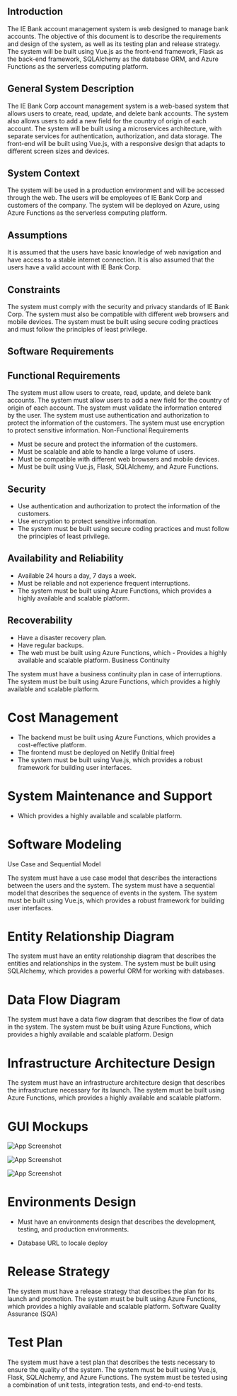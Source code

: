 ## Introduction

The IE Bank account management system is web designed to manage bank accounts. The objective of this document is to describe the requirements and design of the system, as well as its testing plan and release strategy. The system will be built using Vue.js as the front-end framework, Flask as the back-end framework, SQLAlchemy as the database ORM, and Azure Functions as the serverless computing platform.

## General System Description

The IE Bank Corp account management system is a web-based system that allows users to create, read, update, and delete bank accounts. The system also allows users to add a new field for the country of origin of each account. The system will be built using a microservices architecture, with separate services for authentication, authorization, and data storage. The front-end will be built using Vue.js, with a responsive design that adapts to different screen sizes and devices.

## System Context

The system will be used in a production environment and will be accessed through the web. The users will be employees of IE Bank Corp and customers of the company. The system will be deployed on Azure, using Azure Functions as the serverless computing platform.

## Assumptions

It is assumed that the users have basic knowledge of web navigation and have access to a stable internet connection. It is also assumed that the users have a valid account with IE Bank Corp.

## Constraints

The system must comply with the security and privacy standards of IE Bank Corp. The system must also be compatible with different web browsers and mobile devices. The system must be built using secure coding practices and must follow the principles of least privilege.

## Software Requirements

## Functional Requirements

The system must allow users to create, read, update, and delete bank accounts.
The system must allow users to add a new field for the country of origin of each account.
The system must validate the information entered by the user.
The system must use authentication and authorization to protect the information of the customers.
The system must use encryption to protect sensitive information.
Non-Functional Requirements

- Must be secure and protect the information of the customers.
- Must be scalable and able to handle a large volume of users.
- Must be compatible with different web browsers and mobile devices.
- Must be built using Vue.js, Flask, SQLAlchemy, and Azure Functions.

## Security

- Use authentication and authorization to protect the information of the customers.
- Use encryption to protect sensitive information.
- The system must be built using secure coding practices and must follow the principles of least privilege.
## Availability and Reliability

- Available 24 hours a day, 7 days a week.
- Must be reliable and not experience frequent interruptions.
- The system must be built using Azure Functions, which provides a highly available and scalable platform.
## Recoverability

- Have a disaster recovery plan.
- Have regular backups.
- The web must be built using Azure Functions, which - Provides a highly available and scalable platform.
Business Continuity

The system must have a business continuity plan in case of interruptions.
The system must be built using Azure Functions, which provides a highly available and scalable platform.
# Cost Management

- The backend must be built using Azure Functions, which provides a cost-effective platform.
- The frontend must be deployed on Netlify (Initial free)
- The system must be built using Vue.js, which provides a robust framework for building user interfaces.

# System Maintenance and Support

- Which provides a highly available and scalable platform.
# Software Modeling

Use Case and Sequential Model

The system must have a use case model that describes the interactions between the users and the system.
The system must have a sequential model that describes the sequence of events in the system.
The system must be built using Vue.js, which provides a robust framework for building user interfaces.
# Entity Relationship Diagram

The system must have an entity relationship diagram that describes the entities and relationships in the system.
The system must be built using SQLAlchemy, which provides a powerful ORM for working with databases.
# Data Flow Diagram

The system must have a data flow diagram that describes the flow of data in the system.
The system must be built using Azure Functions, which provides a highly available and scalable platform.
Design

# Infrastructure Architecture Design

The system must have an infrastructure architecture design that describes the infrastructure necessary for its launch.
The system must be built using Azure Functions, which provides a highly available and scalable platform.
# GUI Mockups

![App Screenshot](https://github.com/ptorrado2003/repo-completo-bank/blob/main/IE%20Bank/IE%20Bank/Screen%20Shot%202024-10-18%20at%2012.08.12%20PM.png)

![App Screenshot](https://github.com/ptorrado2003/repo-completo-bank/blob/main/IE%20Bank/IE%20Bank/Screen%20Shot%202024-10-18%20at%2012.31.55%20PM.png)

![App Screenshot](https://github.com/ptorrado2003/repo-completo-bank/blob/main/IE%20Bank/IE%20Bank/Screen%20Shot%202024-10-18%20at%2012.32.11%20PM.png)

# Environments Design

- Must have an environments design that describes the development, testing, and production environments.

- Database URL to locale deploy
# Release Strategy

The system must have a release strategy that describes the plan for its launch and promotion.
The system must be built using Azure Functions, which provides a highly available and scalable platform.
Software Quality Assurance (SQA)

# Test Plan

The system must have a test plan that describes the tests necessary to ensure the quality of the system.
The system must be built using Vue.js, Flask, SQLAlchemy, and Azure Functions.
The system must be tested using a combination of unit tests, integration tests, and end-to-end tests.
